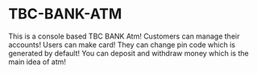 # TBC-BANK-ATM
This is a console based TBC BANK Atm!
Customers can manage their accounts!
Users can make card!
They can change pin code which is generated by default!
You can deposit and withdraw money which is the main idea of atm!
